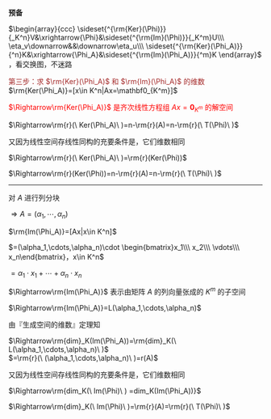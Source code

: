 **预备**    
    
 $\begin{array}{ccc}    
\sideset{^{\rm{Ker}(\Phi)}}{_K^n}V&\xrightarrow{\Phi}&\sideset{^{\rm{Im}(\Phi)}}{_K^m}U\\\     
\eta_v\downarrow&&\downarrow\eta_u\\\     
\sideset{^{\rm{Ker}(\Phi_A)}}{^n}K&\xrightarrow{\Phi_A}&\sideset{^{\rm{Im}(\Phi_A)}}{^m}K    
\end{array}$ ，看交换图，不迷路    
    
<font color=brown>第三步：求 $\rm{Ker}(\Phi_A)$ 和 $\rm{Im}(\Phi_A)$ 的维数</font>    
 $\rm{Ker(\Phi_A)}=[x\in K^n|Ax=\mathbf0_{K^m}]$     
    
<font color=red> $\Rightarrow\rm{Ker(\Phi_A)}$ 是齐次线性方程组 $Ax=\mathbf0_{K^m}$ 的解空间</font>    
    
 $\Rightarrow\rm{r}(\ Ker(\Phi_A)\ )=n-\rm{r}(A)=n-\rm{r}(\ T(\Phi)\ )$     
    
又因为线性空间存线性同构的充要条件是，它们维数相同    
    
 $\Rightarrow\rm{r}(\ Ker(\Phi_A)\ )=\rm{r}(Ker(\Phi))$     
    
 $\Rightarrow\rm{r}(Ker(\Phi))=n-\rm{r}(A)=n-\rm{r}(\ T(\Phi)\ )$     
    
---    
    
对 $A$ 进行列分块    
    
 $\Rightarrow A=(\alpha_1,\cdots,\alpha_n)$     
    
 $\rm{Im(\Phi_A)}=[Ax|x\in K^n]$     
    
 $=(\alpha_1,\cdots,\alpha_n)\cdot \begin{bmatrix}x_1\\\ x_2\\\ \vdots\\\ x_n\end{bmatrix}，x\in K^n$     
    
 $=\alpha_1\cdot x_1+\cdots+\alpha_n\cdot x_n$     
    
 $\Rightarrow\rm{Im(\Phi_A)}$ 表示由矩阵 $A$ 的列向量张成的 $K^m$ 的子空间    
    
 $\Rightarrow\rm{Im(\Phi_A)}=L(\alpha_1,\cdots,\alpha_n)$     
    
由『生成空间的维数』定理知    
    
 $\Rightarrow\rm{dim}_K(Im(\Phi_A))=\rm{dim}_K(\ L(\alpha_1,\cdots,\alpha_n)\ )$     
 $=\rm{r}(\ (\alpha_1,\cdots,\alpha_n)\ )=r(A)$     
    
又因为线性空间存线性同构的充要条件是，它们维数相同    
    
 $\Rightarrow\rm{dim_K(\ Im(\Phi)\ )    
=dim_K(Im(\Phi_A))}$     
    
 $\Rightarrow\rm{dim}_K(\ Im(\Phi)\ )=\rm{r}(A)=\rm{r}(\ T(\Phi)\ )$     
    

